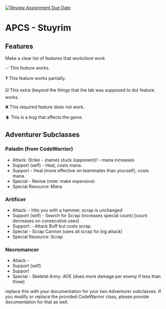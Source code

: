 [![Review Assignment Due Date](https://classroom.github.com/assets/deadline-readme-button-22041afd0340ce965d47ae6ef1cefeee28c7c493a6346c4f15d667ab976d596c.svg)](https://classroom.github.com/a/KprAwj1n)
# APCS - Stuyrim

## Features

Make a clear list of features that work/dont work

:white_check_mark: This feature works.

:question: This feature works partially.

:ballot_box_with_check: This extra (beyond the things that the lab was supposed to do) feature works.

:x: This required feature does not work.

:beetle: This is a bug that affects the game.


## Adventurer Subclasses

### Paladin (from CodeWarrior)

- Attack: Strike - {name} stuck {opponent}! - mana increases
- Support (self) \- Heal, costs mana.
- Support \- Heal (more effective on teammates than yourself), costs mana. 
- Special \- Revive (note: make expensive)
- Special Resource: Mana


### Artificer

- Attack: \- Hits you with a hammer, scrap is unchanged
- Support (self) \- Search for Scrap (increases special count) \[count decreases on consecutive uses]
- Support: \- Attack Buff but costs scrap.
- Special \- Scrap Cannon (uses all scrap for big attack)
- Special Resource: Scrap

### Necromancer

- Attack \- 
- Support (self)
- Support
- Special \- Skeletal Army: AOE (does more damage per enemy if less than three)

replace this with your documentation for your two Adventurer subclasses. If you modify or replace the provided CodeWarrior class, please provide documentation for that as well.

